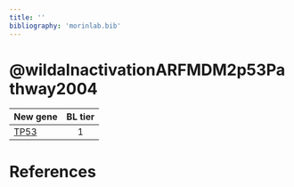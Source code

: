 ```yaml
---
title: ''
bibliography: 'morinlab.bib'
---
```


# @wildaInactivationARFMDM2p53Pathway2004
|New gene|BL tier|
|:-|:-:|
|[TP53](TP53)|1 |

# References


